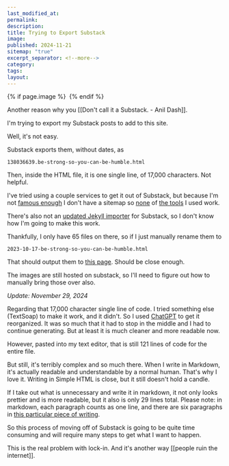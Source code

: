 ```yaml
---
last_modified_at: 
permalink: 
description: 
title: Trying to Export Substack
image: 
published: 2024-11-21
sitemap: "true"
excerpt_separator: <!--more-->
category: 
tags: 
layout:
---
```



{% if page.image %} <img src="{{ page.image }}" alt=""> {% endif %}

Another reason why you [[Don't call it a Substack. - Anil Dash]]. 

I'm trying to export my Substack posts to add to this site. 

Well, it's not easy. 

Substack exports them, without dates, as 

```
138036639.be-strong-so-you-can-be-humble.html
```

Then, inside the HTML file, it is one single line, of 17,000 characters. Not helpful. 

I've tried using a couple services to get it out of Substack, but because I'm not [famous enough](https://rsilt.substack.com/p/how-i-got-my-substack-to-be-google) I don't have a sitemap so [none](https://www.substacktools.com/downloader) of [the tools](https://github.com/timf34/Substack2Markdown) I used work. 

There's also not an [updated Jekyll importer](https://import.jekyllrb.com) for Substack, so I don't know how I'm going to make this work. 

Thankfully, I only have 65 files on there, so if I just manually rename them to 

```
2023-10-17-be-strong-so-you-can-be-humble.html
```

That should output them to [this page](https://jethro.site/2023/10/17/be-strong-so-you-can-be-humble/). Should be close enough. 

The images are still hosted on substack, so I'll need to figure out how to manually bring those over also. 

*Update: November 29, 2024*

Regarding that 17,000 character single line of code. I tried something else (TextSoap) to make it work, and it didn't. So I used [ChatGPT](https://chatgpt.com/share/6749ced3-e130-800f-9d76-c07d539cc1d0) to get it reorganized. It was so much that it had to stop in the middle and I had to continue generating. But at least it is much cleaner and more readable now. 

However, pasted into my text editor, that is still 121 lines of code for the entire file. 

But still, it's terribly complex and so much there. When I write in Markdown, it's actually readable and understandable by a normal human. That's why I love it. Writing in Simple HTML is close, but it still doesn't hold a candle.

If I take out what is unnecessary and write it in markdown, it not only looks prettier and is more readable, but it also is only 29 lines total. Please note: in markdown, each paragraph counts as one line, and there are six paragraphs in [this particular piece of writing](https://jethro.site/2023/10/09/the-value-of-spiritual-learning/). 

So this process of moving off of Substack is going to be quite time consuming and will require many steps to get what I want to happen. 

This is the real problem with lock-in. And it's another way [[people ruin the internet]].

